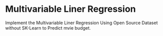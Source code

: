 # Multivariable Liner Regression
Implement the Multivariable Liner Regression Using Open Source Dataset without SK-Learn to
Predict mvie budget.
